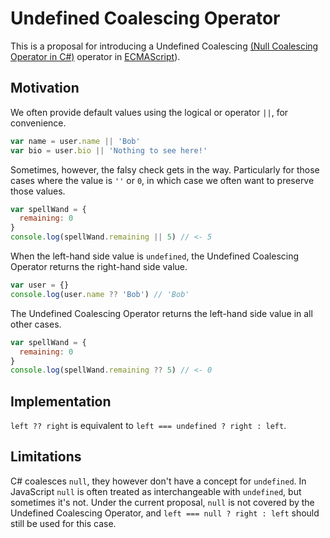 # Undefined Coalescing Operator

This is a proposal for introducing a Undefined Coalescing [(Null Coalescing Operator in C#)](https://docs.microsoft.com/en-us/dotnet/csharp/language-reference/operators/null-conditional-operator) operator in [ECMAScript](https://github.com/tc39/ecma262/)).

## Motivation

We often provide default values using the logical or operator `||`, for convenience.

```js
var name = user.name || 'Bob'
var bio = user.bio || 'Nothing to see here!'
```

Sometimes, however, the falsy check gets in the way. Particularly for those cases where the value is `''` or `0`, in which case we often want to preserve those values.

```js
var spellWand = {
  remaining: 0
}
console.log(spellWand.remaining || 5) // <- 5
```

When the left-hand side value is `undefined`, the Undefined Coalescing Operator returns the right-hand side value.

```js
var user = {}
console.log(user.name ?? 'Bob') // 'Bob'
```

The Undefined Coalescing Operator returns the left-hand side value in all other cases.

```js
var spellWand = {
  remaining: 0
}
console.log(spellWand.remaining ?? 5) // <- 0
```

## Implementation

`left ?? right` is equivalent to `left === undefined ? right : left`.

## Limitations

C# coalesces `null`, they however don't have a concept for `undefined`. In JavaScript `null` is often treated as interchangeable with `undefined`, but sometimes it's not. Under the current proposal, `null` is not covered by the Undefined Coalescing Operator, and `left === null ? right : left` should still be used for this case.
